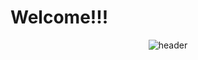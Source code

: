 # Welcome!!!

<p align="center"> <img src="![image](https://github.com/ShadowInAbbys/SIA/assets/153761139/5e32f27b-2cf2-467e-9a27-a8639b13e1a4)" alt="header"/>
</p>
